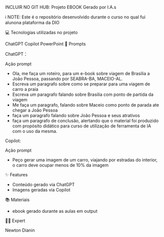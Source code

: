 INCLUIR NO GIT HUB: Projeto EBOOK Gerado por I.A.s

ℹ️ NOTE: Este é o repositório desenvolvido durante o curso no qual fui alunona plataforma da DIO

💻 Tecnologias utilizadas no projeto

ChatGPT
Copilot
PowerPoint
🧠 Prompts

ChatGPT：

Ação	prompt
- Ola, me faça um roteiro, para um e-book sobre viagem de Brasilia a João Pessoa, passando por SEABRA-BA, MACEIO-AL.
- Escreva um paragrafo sobre como se preparar para uma viagem de carro a praia
- Escreva um paragrafo falando sobre Brasilia com ponto de partida da viagem
- Me faça um paragrafo, falando sobre Maceio como ponto de parada ate chegar a João Pessoa
- faça um paragrafo falando sobre João Pessoa e seus atrativos
- faça um paragrafo de conclusão, alertando que o material foi produzido com propósito didático para curso de utilização de ferramenta de IA com o uso da mesma.


Copilot:

Ação	prompt
- Peço gerar uma imagem de um carro, viajando por estradas do interior, o carro deve ocupar menos de 10% da imagem

✨ Features
- Conteúdo gerado via ChatGPT
- Imagens geradas via Copilot


📚 Materiais
- ebook gerado durante as aulas em output


👨‍💻 Expert

Newton Dianin
